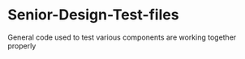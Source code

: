 # Senior-Design-Test-files
General code used to test various components are working together properly
